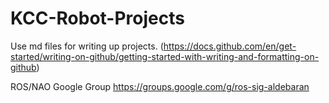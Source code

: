 # KCC-Robot-Projects
Use md files for writing up projects. (https://docs.github.com/en/get-started/writing-on-github/getting-started-with-writing-and-formatting-on-github)


ROS/NAO Google Group https://groups.google.com/g/ros-sig-aldebaran
